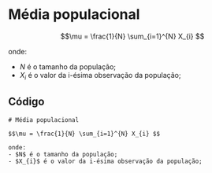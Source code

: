 # Média populacional

$$\mu = \frac{1}{N} \sum_{i=1}^{N} X_{i} $$

onde:
- $N$ é o tamanho da população;
- $X_{i}$ é o valor da i-ésima observação da população;

## Código

```
# Média populacional

$$\mu = \frac{1}{N} \sum_{i=1}^{N} X_{i} $$

onde:
- $N$ é o tamanho da população;
- $X_{i}$ é o valor da i-ésima observação da população;
```